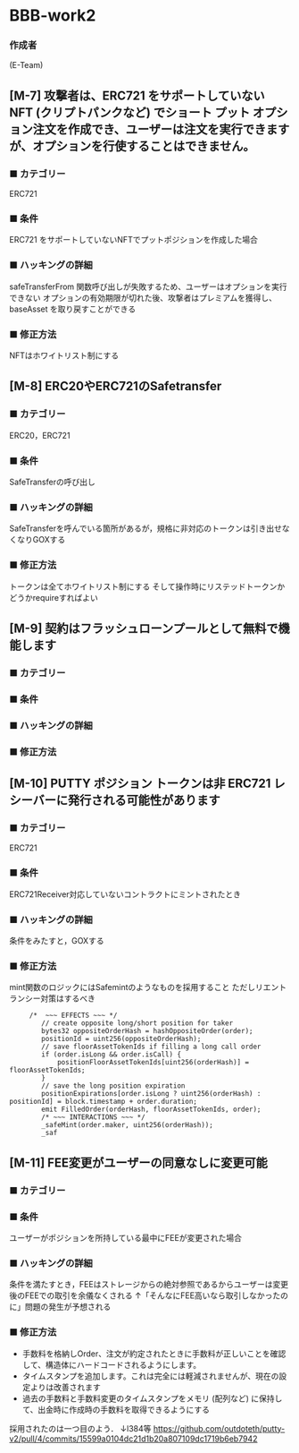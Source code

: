# BBB-work2

### 作成者

(E-Team)

## [M-7] 攻撃者は、ERC721 をサポートしていない NFT (クリプトパンクなど) でショート プット オプション注文を作成でき、ユーザーは注文を実行できますが、オプションを行使することはできません。

### ■ カテゴリー

ERC721

### ■ 条件

ERC721 をサポートしていないNFTでプットポジションを作成した場合

### ■ ハッキングの詳細

safeTransferFrom 関数呼び出しが失敗するため、ユーザーはオプションを実行できない
オプションの有効期限が切れた後、攻撃者はプレミアムを獲得し、baseAsset を取り戻すことができる

### ■ 修正方法
  
NFTはホワイトリスト制にする

## [M-8] ERC20やERC721のSafetransfer

### ■ カテゴリー

ERC20，ERC721

### ■ 条件

SafeTransferの呼び出し

### ■ ハッキングの詳細


SafeTransferを呼んでいる箇所があるが，規格に非対応のトークンは引き出せなくなりGOXする

### ■ 修正方法

トークンは全てホワイトリスト制にする
そして操作時にリステッドトークンかどうかrequireすればよい

## [M-9] 契約はフラッシュローンプールとして無料で機能します

### ■ カテゴリー

### ■ 条件

### ■ ハッキングの詳細

### ■ 修正方法

## [M-10] PUTTY ポジション トークンは非 ERC721 レシーバーに発行される可能性があります

### ■ カテゴリー

ERC721

### ■ 条件

ERC721Receiver対応していないコントラクトにミントされたとき

### ■ ハッキングの詳細

条件をみたすと，GOXする

### ■ 修正方法

mint関数のロジックにはSafemintのようなものを採用すること
ただしリエントランシー対策はするべき

```
     /*  ~~~ EFFECTS ~~~ */
        // create opposite long/short position for taker
        bytes32 oppositeOrderHash = hashOppositeOrder(order);
        positionId = uint256(oppositeOrderHash);
        // save floorAssetTokenIds if filling a long call order
        if (order.isLong && order.isCall) {
            positionFloorAssetTokenIds[uint256(orderHash)] = floorAssetTokenIds;
        }
        // save the long position expiration
        positionExpirations[order.isLong ? uint256(orderHash) : positionId] = block.timestamp + order.duration;
        emit FilledOrder(orderHash, floorAssetTokenIds, order);
        /* ~~~ INTERACTIONS ~~~ */
        _safeMint(order.maker, uint256(orderHash));
        _saf
```

## [M-11] FEE変更がユーザーの同意なしに変更可能

### ■ カテゴリー



### ■ 条件

ユーザーがポジションを所持している最中にFEEが変更された場合

### ■ ハッキングの詳細

条件を満たすとき，FEEはストレージからの絶対参照であるからユーザーは変更後のFEEでの取引を余儀なくされる
↑「そんなにFEE高いなら取引しなかったのに」問題の発生が予想される

### ■ 修正方法

- 手数料を格納しOrder、注文が約定されたときに手数料が正しいことを確認して、構造体にハードコードされるようにします。
- タイムスタンプを追加します。これは完全には軽減されませんが、現在の設定よりは改善されます
- 過去の手数料と手数料変更のタイムスタンプをメモリ (配列など) に保持して、出金時に作成時の手数料を取得できるようにする

採用されたのは一つ目のよう．
↓l384等
https://github.com/outdoteth/putty-v2/pull/4/commits/15599a0104dc21d1b20a807109dc1719b6eb7942

